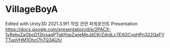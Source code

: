# VillageBoyA
Edited with Unity3D 2021.3.9f1
작업 관련 파워포인트 Presentation
https://docs.google.com/presentation/d/e/2PACX-1vRebxZaOboD13IxsaqPTgbYqpZwieMeJdCKrZdrdLc7EXGCypHPn322QxFYTTupVHM1Ohcl7h7Q3AUh/
